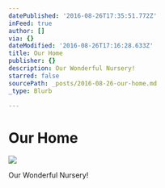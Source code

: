 ```yaml
---
datePublished: '2016-08-26T17:35:51.772Z'
inFeed: true
author: []
via: {}
dateModified: '2016-08-26T17:16:28.633Z'
title: Our Home
publisher: {}
description: Our Wonderful Nursery!
starred: false
sourcePath: _posts/2016-08-26-our-home.md
_type: Blurb

---
```

# Our Home
![](https://the-grid-user-content.s3-us-west-2.amazonaws.com/7e1c560c-d5f1-448b-95f0-324104a9fddd.jpg)

Our Wonderful Nursery!